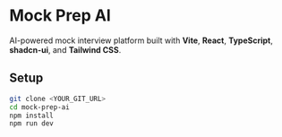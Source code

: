 # Mock Prep AI

AI-powered mock interview platform built with **Vite**, **React**, **TypeScript**, **shadcn-ui**, and **Tailwind CSS**.

## Setup
```bash
git clone <YOUR_GIT_URL>
cd mock-prep-ai
npm install
npm run dev
